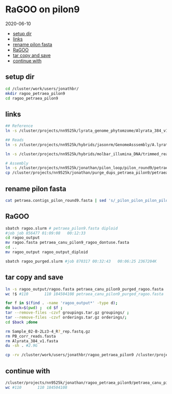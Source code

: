 RaGOO on pilon9
================
2020-06-10

  - [setup dir](#setup-dir)
  - [links](#links)
  - [rename pilon fasta](#rename-pilon-fasta)
  - [RaGOO](#ragoo)
  - [tar copy and save](#tar-copy-and-save)
  - [continue with](#continue-with)

## setup dir

``` bash
cd /cluster/work/users/jonathbr/
mkdir ragoo_petraea_pilon9
cd ragoo_petraea_pilon9
```

## links

``` bash
## Reference
ln -s /cluster/projects/nn9525k/lyrata_genome_phytomzome/Alyrata_384_v1.fa Alyrata_384_v1.fasta

## Reads 
ln -s /cluster/projects/nn9525k/hybrids/jasonrm/GenomeAsssembly/A.lyrata.ver1/lyrata.correctedReads.fasta PB_corr_reads.fasta

ln -s /cluster/projects/nn9525k/hybrids/molbar_illumina_DNA/trimmed_reads/Sample_02-B-2Lz3-4/Sample_02-B-2Lz3-4_R?_rep.fastq.gz .

# Assembly
ln -s /cluster/projects/nn9525k/jonathan/pilon_loop/pilon_round9/petraea.contigs_pilon_round9.fasta . #compare purged haploid vs diploid
cp /cluster/projects/nn9525k/jonathan/purge_dups_petraea_pilon9/petraea_canu_pilon9_purged.fasta .
```

## rename pilon fasta

``` bash
cat petraea.contigs_pilon_round9.fasta | sed 's/_pilon_pilon_pilon_pilon_pilon_pilon_pilon_pilon_pilon/_petraea_pilon9/' > petraea_pilon9.fasta
```

## RaGOO

``` bash
sbatch ragoo.slurm # petraea_pilon9.fasta diploid 
#job job 856477 01:09:08   00:12:33
cd ragoo_output
mv ragoo.fasta petraea_canu_pilon9_ragoo_dontuse.fasta
cd ..
mv ragoo_output ragoo_output_diploid

sbatch ragoo_purged.slurm #job 870317 00:32:43   00:06:25 2367204K
```

## tar copy and save

``` bash
ln -s ragoo_output/ragoo.fasta petraea_canu_pilon9_purged_ragoo.fasta
wc !$ #110       110 184504108 petraea_canu_pilon9_purged_ragoo.fasta

for f in $(find . -name 'ragoo_output*' -type d);
do back=$(pwd) ;  cd $f ;
tar --remove-files -czvf groupings.tar.gz groupings/ ;
tar --remove-files -czvf orderings.tar.gz orderings/;
cd $back ;done

rm Sample_02-B-2Lz3-4_R?_rep.fastq.gz
rm PB_corr_reads.fasta
rm Alyrata_384_v1.fasta
du -sh . #2.9G

cp -rv /cluster/work/users/jonathbr/ragoo_petraea_pilon9 /cluster/projects/nn9525k/jonathan/
```

## continue with

``` bash
/cluster/projects/nn9525k/jonathan/ragoo_petraea_pilon9/petraea_canu_pilon9_purged_ragoo.fasta
wc #110       110 184504108
```
